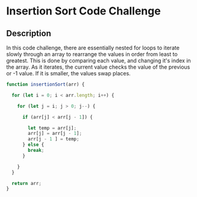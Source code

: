 # Insertion Sort Code Challenge

## Description
In this code challenge, there are essentially nested for loops to iterate slowly through an array to rearrange the values in order from least to greatest. This is done by comparing each value, and changing it's index in the array. As it iterates, the current value checks the value of the previous or -1 value. If it is smaller, the values swap places.

``` javascript
function insertionSort(arr) {

  for (let i = 0; i < arr.length; i++) {

    for (let j = i; j > 0; j--) {

      if (arr[j] < arr[j - 1]) {

        let temp = arr[j];
        arr[j] = arr[j - 1];
        arr[j - 1 ] = temp;
      } else {
        break;
      }

    }
  }

  return arr;
}

```
